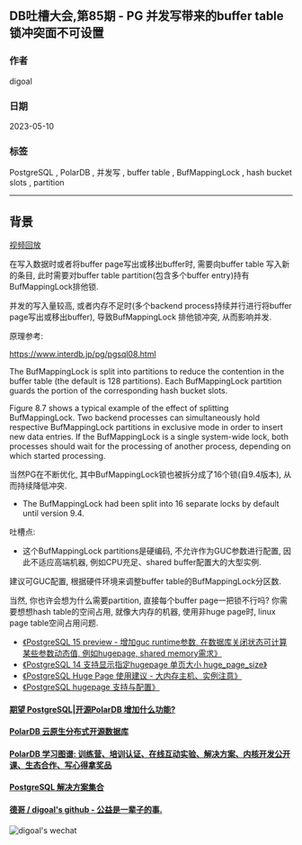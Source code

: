## DB吐槽大会,第85期 - PG 并发写带来的buffer table锁冲突面不可设置   
          
### 作者          
digoal          
          
### 日期          
2023-05-10          
          
### 标签          
PostgreSQL , PolarDB , 并发写 , buffer table , BufMappingLock , hash bucket slots , partition              
          
----          
          
## 背景          
[视频回放]()          
          
在写入数据时或者将buffer page写出或移出buffer时, 需要向buffer table 写入新的条目, 此时需要对buffer table partition(包含多个buffer entry)持有BufMappingLock排他锁.    
  
并发的写入量较高, 或者内存不足时(多个backend process持续并行进行将buffer page写出或移出buffer), 导致BufMappingLock 排他锁冲突, 从而影响并发.    
    
原理参考:  
  
https://www.interdb.jp/pg/pgsql08.html    
  
  
The BufMappingLock is split into partitions to reduce the contention in the buffer table (the default is 128 partitions). Each BufMappingLock partition guards the portion of the corresponding hash bucket slots.      
      
Figure 8.7 shows a typical example of the effect of splitting BufMappingLock. Two backend processes can simultaneously hold respective BufMappingLock partitions in exclusive mode in order to insert new data entries. If the BufMappingLock is a single system-wide lock, both processes should wait for the processing of another process, depending on which started processing.      
      
当然PG在不断优化, 其中BufMappingLock锁也被拆分成了16个锁(自9.4版本), 从而持续降低冲突.      
- The BufMappingLock had been split into 16 separate locks by default until version 9.4.      
      
吐槽点:  
- 这个BufMappingLock partitions是硬编码, 不允许作为GUC参数进行配置, 因此不适应高端机器, 例如CPU充足、shared buffer配置大的大型实例.    
      
建议可GUC配置, 根据硬件环境来调整buffer table的BufMappingLock分区数.   
   
当然, 你也许会想为什么需要partition, 直接每个buffer page一把锁不行吗? 你需要想想hash table的空间占用, 就像大内存的机器, 使用非huge page时, linux page table空间占用问题.   
- [《PostgreSQL 15 preview - 增加guc runtime参数, 在数据库关闭状态可计算某些参数动态值, 例如hugepage, shared memory需求》](../202109/20210922_01.md)  
- [《PostgreSQL 14 支持显示指定hugepage 单页大小 huge_page_size》](../202007/20200720_04.md)  
- [《PostgreSQL Huge Page 使用建议 - 大内存主机、实例注意》](../201803/20180325_02.md)  
- [《PostgreSQL hugepage 支持与配置》](../201601/20160111_01.md)  
      
  
#### [期望 PostgreSQL|开源PolarDB 增加什么功能?](https://github.com/digoal/blog/issues/76 "269ac3d1c492e938c0191101c7238216")
  
  
#### [PolarDB 云原生分布式开源数据库](https://github.com/ApsaraDB "57258f76c37864c6e6d23383d05714ea")
  
  
#### [PolarDB 学习图谱: 训练营、培训认证、在线互动实验、解决方案、内核开发公开课、生态合作、写心得拿奖品](https://www.aliyun.com/database/openpolardb/activity "8642f60e04ed0c814bf9cb9677976bd4")
  
  
#### [PostgreSQL 解决方案集合](../201706/20170601_02.md "40cff096e9ed7122c512b35d8561d9c8")
  
  
#### [德哥 / digoal's github - 公益是一辈子的事.](https://github.com/digoal/blog/blob/master/README.md "22709685feb7cab07d30f30387f0a9ae")
  
  
![digoal's wechat](../pic/digoal_weixin.jpg "f7ad92eeba24523fd47a6e1a0e691b59")
  
